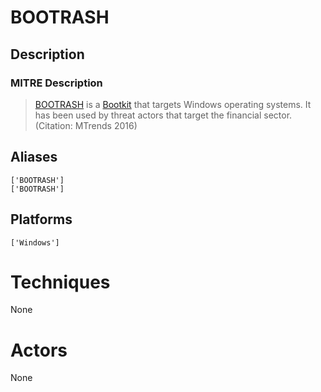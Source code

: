 
# BOOTRASH

## Description

### MITRE Description

> [BOOTRASH](https://attack.mitre.org/software/S0114) is a [Bootkit](https://attack.mitre.org/techniques/T1067) that targets Windows operating systems. It has been used by threat actors that target the financial sector. (Citation: MTrends 2016)

## Aliases

```
['BOOTRASH']
['BOOTRASH']
```

## Platforms

```
['Windows']
```

# Techniques

None

# Actors

None
